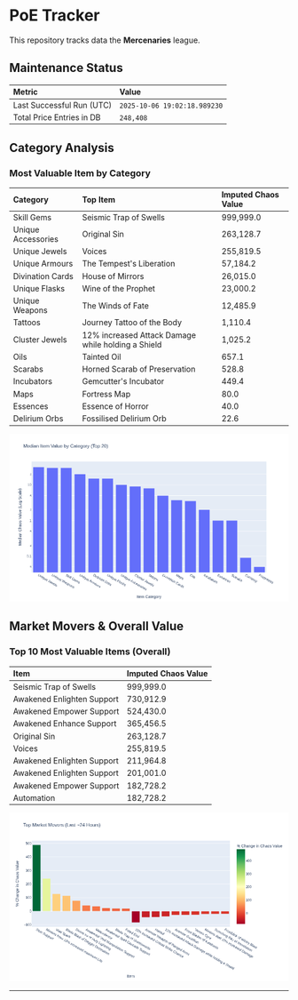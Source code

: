 # PoE Tracker

This repository tracks data the **Mercenaries** league.

## Maintenance Status

<!-- START_MAINTENANCE -->
| Metric | Value |
|:---|:---|
| Last Successful Run (UTC) | `2025-10-06 19:02:18.989230` |
| Total Price Entries in DB | `248,408` |

<!-- END_MAINTENANCE -->

## Category Analysis

<!-- START_CATEGORY_ANALYSIS -->
### Most Valuable Item by Category
| Category | Top Item | Imputed Chaos Value |
| :--- | :--- | :--- |
| Skill Gems | Seismic Trap of Swells | 999,999.0 |
| Unique Accessories | Original Sin | 263,128.7 |
| Unique Jewels | Voices | 255,819.5 |
| Unique Armours | The Tempest's Liberation | 57,184.2 |
| Divination Cards | House of Mirrors | 26,015.0 |
| Unique Flasks | Wine of the Prophet | 23,000.2 |
| Unique Weapons | The Winds of Fate | 12,485.9 |
| Tattoos | Journey Tattoo of the Body | 1,110.4 |
| Cluster Jewels | 12% increased Attack Damage while holding a Shield | 1,025.2 |
| Oils | Tainted Oil | 657.1 |
| Scarabs | Horned Scarab of Preservation | 528.8 |
| Incubators | Gemcutter's Incubator | 449.4 |
| Maps | Fortress Map | 80.0 |
| Essences | Essence of Horror | 40.0 |
| Delirium Orbs | Fossilised Delirium Orb | 22.6 |


![Category Analysis Chart](charts/category_analysis.png)
<!-- END_CATEGORY_ANALYSIS -->

## Market Movers & Overall Value

<!-- START_ANALYSIS -->
### Top 10 Most Valuable Items (Overall)
| Item | Imputed Chaos Value |
| :--- | :--- |
| Seismic Trap of Swells | 999,999.0 |
| Awakened Enlighten Support | 730,912.9 |
| Awakened Empower Support | 524,430.0 |
| Awakened Enhance Support | 365,456.5 |
| Original Sin | 263,128.7 |
| Voices | 255,819.5 |
| Awakened Enlighten Support | 211,964.8 |
| Awakened Enlighten Support | 201,001.0 |
| Awakened Empower Support | 182,728.2 |
| Automation | 182,728.2 |


![Market Movers Chart](charts/market_movers.png)
<!-- END_ANALYSIS -->

---

